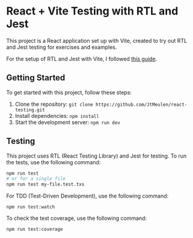 # React + Vite Testing with RTL and Jest

This project is a React application set up with Vite, created to try out RTL and Jest testing for exercises and examples. 

For the setup of RTL and Jest with Vite, I followed [this guide](https://dev.to/teyim/effortless-testing-setup-for-react-with-vite-typescript-jest-and-react-testing-library-1c48).

## Getting Started

To get started with this project, follow these steps:

1. Clone the repository: `git clone https://github.com/JtMeulen/react-testing.git`
2. Install dependencies: `npm install`
3. Start the development server: `npm run dev`

## Testing

This project uses RTL (React Testing Library) and Jest for testing. To run the tests, use the following command:

```bash
npm run test
# or for a single file
npm run test my-file.test.txs
```

For TDD (Test-Driven Development), use the following command:

```
npm run test:watch
```

To check the test coverage, use the following command:

```
npm run test:coverage
```
